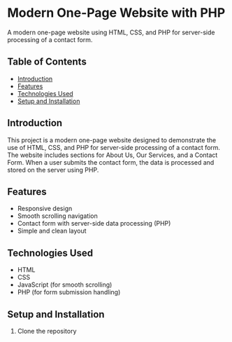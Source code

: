 # Modern One-Page Website with PHP

A modern one-page website using HTML, CSS, and PHP for server-side processing of a contact form.

## Table of Contents

- [Introduction](#introduction)
- [Features](#features)
- [Technologies Used](#technologies-used)
- [Setup and Installation](#setup-and-installation)


## Introduction

This project is a modern one-page website designed to demonstrate the use of HTML, CSS, and PHP for server-side processing of a contact form. The website includes sections for About Us, Our Services, and a Contact Form. When a user submits the contact form, the data is processed and stored on the server using PHP.

## Features

- Responsive design
- Smooth scrolling navigation
- Contact form with server-side data processing (PHP)
- Simple and clean layout

## Technologies Used

- HTML
- CSS
- JavaScript (for smooth scrolling)
- PHP (for form submission handling)

## Setup and Installation

1. Clone the repository

